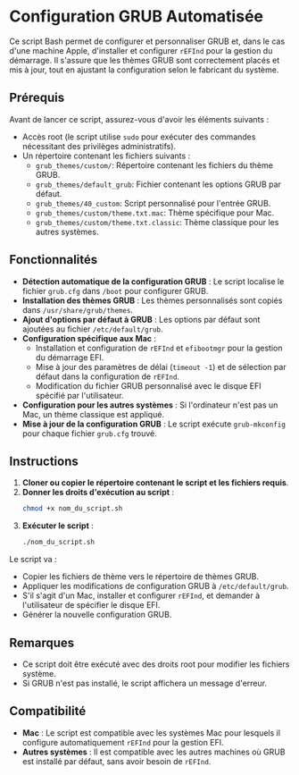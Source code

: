 
# Configuration GRUB Automatisée

Ce script Bash permet de configurer et personnaliser GRUB et, dans le cas d'une machine Apple, d'installer et configurer `rEFInd` pour la gestion du démarrage. Il s'assure que les thèmes GRUB sont correctement placés et mis à jour, tout en ajustant la configuration selon le fabricant du système.

## Prérequis

Avant de lancer ce script, assurez-vous d'avoir les éléments suivants :
- Accès root (le script utilise `sudo` pour exécuter des commandes nécessitant des privilèges administratifs).
- Un répertoire contenant les fichiers suivants :
  - `grub_themes/custom/`: Répertoire contenant les fichiers du thème GRUB.
  - `grub_themes/default_grub`: Fichier contenant les options GRUB par défaut.
  - `grub_themes/40_custom`: Script personnalisé pour l'entrée GRUB.
  - `grub_themes/custom/theme.txt.mac`: Thème spécifique pour Mac.
  - `grub_themes/custom/theme.txt.classic`: Thème classique pour les autres systèmes.
  
## Fonctionnalités

- **Détection automatique de la configuration GRUB** : Le script localise le fichier `grub.cfg` dans `/boot` pour configurer GRUB.
- **Installation des thèmes GRUB** : Les thèmes personnalisés sont copiés dans `/usr/share/grub/themes`.
- **Ajout d'options par défaut à GRUB** : Les options par défaut sont ajoutées au fichier `/etc/default/grub`.
- **Configuration spécifique aux Mac** :
  - Installation et configuration de `rEFInd` et `efibootmgr` pour la gestion du démarrage EFI.
  - Mise à jour des paramètres de délai (`timeout -1`) et de sélection par défaut dans la configuration de `rEFInd`.
  - Modification du fichier GRUB personnalisé avec le disque EFI spécifié par l'utilisateur.
- **Configuration pour les autres systèmes** : Si l'ordinateur n'est pas un Mac, un thème classique est appliqué.
- **Mise à jour de la configuration GRUB** : Le script exécute `grub-mkconfig` pour chaque fichier `grub.cfg` trouvé.

## Instructions

1. **Cloner ou copier le répertoire contenant le script et les fichiers requis**.
2. **Donner les droits d'exécution au script** :
   ```bash
   chmod +x nom_du_script.sh
   ```
3. **Exécuter le script** :
   ```bash
   ./nom_du_script.sh
   ```

Le script va :
- Copier les fichiers de thème vers le répertoire de thèmes GRUB.
- Appliquer les modifications de configuration GRUB à `/etc/default/grub`.
- S'il s'agit d'un Mac, installer et configurer `rEFInd`, et demander à l'utilisateur de spécifier le disque EFI.
- Générer la nouvelle configuration GRUB.

## Remarques

- Ce script doit être exécuté avec des droits root pour modifier les fichiers système.
- Si GRUB n'est pas installé, le script affichera un message d'erreur.

## Compatibilité

- **Mac** : Le script est compatible avec les systèmes Mac pour lesquels il configure automatiquement `rEFInd` pour la gestion EFI.
- **Autres systèmes** : Il est compatible avec les autres machines où GRUB est installé par défaut, sans avoir besoin de `rEFInd`.

